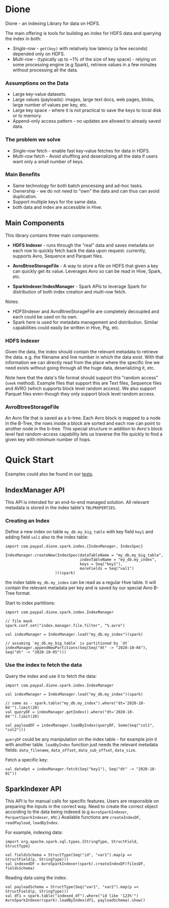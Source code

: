 # Dione
Dione - an indexing Library for data on HDFS.

The main offering is tools for building an index for HDFS data and querying the index in both:
- _Single-row_ - `get(key)` with relatively low latency (a few seconds) depended only on HDFS.
- _Multi-row_ - (typically up to ~1% of the size of key space) -
 relying on some processing engine (e.g Spark), retrieve values in a few minutes without processing all the data.

### Assumptions on the Data
* Large key-value datasets.
* Large values (payloads): images, large text docs, web pages, blobs, large number of values per key, etc.
* Large key space - where it is not practical to save the keys to local disk or to memory.
* Append-only access pattern - no updates are allowed to already saved data.

### The problem we solve
- _Single-row_ fetch - enable fast key-value fetches for data in HDFS.
- _Multi-row_ fetch - Avoid shuffling and deserializing all the data if users want only a small number of keys.

### Main Benefits
- Same technology for both batch processing and ad-hoc tasks.
- Ownership - we do not need to "own" the data and can thus can avoid duplication.
- Support multiple keys for the same data.
- both data and index are accessible in Hive.


## Main Components
This library contains three main components:
- **HDFS Indexer** - runs through the "real" data and saves metadata on each row to quickly fetch back the data upon request.
currently, supports Avro, Sequence and Parquet files.

- **AvroBtreeStorageFile** - A way to store a file on HDFS that given a key can quickly get its value.
  Leverages Avro so can be read in Hive, Spark, etc.

- **SparkIndexer**/**IndexManager** - Spark APIs to leverage Spark for distribution of both index creation and _multi-row_ fetch.

Notes:
* HDFSIndexer and AvroBtreeStorageFile are completely decoupled and each could be used on its own.
* Spark here is used for metadata management and distribution. Similar capabilities could easily be written in Hive, Pig, etc. 


### HDFS Indexer
Given the data, the index should contain the relevant metadata to retrieve the data.
e.g. the filename and line number in which the data exist.
With that information we can directly read from the place where the specific line we need exists without going through 
all the huge data, deserializing it, etc.

Note here that the data's file format should support this "random access" (`seek` method).
Example files that support this are Text files, Sequence files and AVRO (which supports block level random access).
We also support Parquet files even-though they only support block level random access. 

### AvroBtreeStorageFile
An Avro file that is saved as a b-tree. Each Avro block is mapped to a node in the B-Tree, the rows inside a block 
are sorted and each row can point to another node in the b-tree.
This special structure in addition to Avro's block level fast random-access capability lets us traverse the file quickly
to find a given key with minimum number of hops.

# Quick Start
Examples could also be found in our [tests](src/test/scala/com/paypal/dione/spark/index).

## IndexManager API
This API is intended for an end-to-end managed solution.
All relevant metadata is stored in the index table's `TBLPROPERTIES`.

### Creating an Index
Define a new index on table `my_db.my_big_table` with key field `key1` and adding field `val1` also to the index table:
```
import com.paypal.dione.spark.index.{IndexManager, IndexSpec}

IndexManager.createNew(IndexSpec(dataTableName = "my_db.my_big_table",
                                 indexTableName = "my_db.my_index",
                                 keys = Seq("key1"),
                                 moreFields = Seq("val1")
                      ))(spark)
```
the index table `my_db.my_index` can be read as a regular Hive table. It will contain the relevant metadata per key and is
saved by our special Avro B-Tree format. 

Start to index partitions:
```
import com.paypal.dione.spark.index.IndexManager

// file mask
spark.conf.set("index.manager.file.filter", "%.avro")

val indexManager = IndexManager.load("my_db.my_index")(spark)

// assuming `my_db.my_big_table` is partitioned by `dt` 
indexManager.appendNewPartitions(Seq(Seq("dt" -> "2020-10-04"), Seq("dt" -> "2020-10-05")))
```

### Use the index to fetch the data
Query the index and use it to fetch the data:
```
import com.paypal.dione.spark.index.IndexManager

val indexManager = IndexManager.load("my_db.my_index")(spark)

// same as - spark.table("my_db.my_index").where("dt='2020-10-04'").limit(20)
val queryDF = indexManager.getIndex().where("dt='2020-10-04'").limit(20)

val payloadDF = indexManager.loadByIndex(queryDF, Some(Seq("col1", "col2")))
``` 
`queryDF` could be any manipulation on the index table - for example join it with another table.
`loadByIndex` function just needs the relevant metadata fields: `data_filename`, `data_offset`, `data_sub_offset`, `data_size`.


Fetch a specific key:
```
val dataOpt = indexManager.fetch(Seq("key1"), Seq("dt" -> "2020-10-01"))
```

## SparkIndexer API
This API is for manual calls for specific features. Users are responsible on preparing the inputs in the correct way.
Need to create the correct object according to the data being indexed (e.g `AvroSparkIndexer`, `ParquetSparkIndexer`, etc.)
Available functions are `createIndexDF`, `readPayload`, `loadByIndex`.

For example, indexing data:
```
import org.apache.spark.sql.types.{StringType, StructField, StructType}

val fieldsSchema = StructType(Seq("id", "var1").map(p => StructField(p, StringType)))
val indexedDF = AvroSparkIndexer(spark).createIndexDF(filesDF, fieldsSchema)
```
Reading data using the index:
```
val payloadSchema = StructType(Seq("var1", "var2").map(p => StructField(p, StringType)))
val df1 = spark.table("indexed_df").where("id like '123%'")
AvroSparkIndexer(spark).loadByIndex(df1, payloadSchema).show()
```
